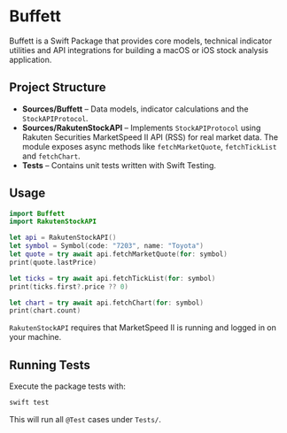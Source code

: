 # Buffett

Buffett is a Swift Package that provides core models, technical indicator utilities and API integrations for building a macOS or iOS stock analysis application.

## Project Structure

- **Sources/Buffett** – Data models, indicator calculations and the `StockAPIProtocol`.
- **Sources/RakutenStockAPI** – Implements `StockAPIProtocol` using Rakuten Securities MarketSpeed II API (RSS) for real market data. The module exposes async methods like `fetchMarketQuote`, `fetchTickList` and `fetchChart`.
- **Tests** – Contains unit tests written with Swift Testing.

## Usage

```swift
import Buffett
import RakutenStockAPI

let api = RakutenStockAPI()
let symbol = Symbol(code: "7203", name: "Toyota")
let quote = try await api.fetchMarketQuote(for: symbol)
print(quote.lastPrice)

let ticks = try await api.fetchTickList(for: symbol)
print(ticks.first?.price ?? 0)

let chart = try await api.fetchChart(for: symbol)
print(chart.count)
```

`RakutenStockAPI` requires that MarketSpeed II is running and logged in on your machine.

## Running Tests

Execute the package tests with:

```bash
swift test
```

This will run all `@Test` cases under `Tests/`.
